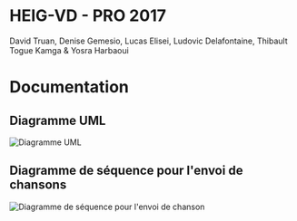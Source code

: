 # HEIG-VD - PRO 2017

David Truan, Denise Gemesio, Lucas Elisei, Ludovic Delafontaine, Thibault Togue Kamga & Yosra Harbaoui

# Documentation

## Diagramme UML
![Diagramme UML](http://www.plantuml.com/plantuml/proxy?src=https://raw.githubusercontent.com/heig-vd-pro2017/projet/master/UML.plantuml)

## Diagramme de séquence pour l'envoi de chansons
![Diagramme de séquence pour l'envoi de chanson](http://www.plantuml.com/plantuml/proxy?src=https://raw.githubusercontent.com/heig-vd-pro2017/projet/master/Sequence.plantuml)
